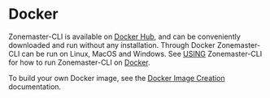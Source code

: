 # Docker

Zonemaster-CLI is available on [Docker Hub], and can be conveniently downloaded
and run without any installation. Through Docker Zonemaster-CLI can be run on
Linux, MacOS and Windows. See [USING] Zonemaster-CLI for how to run
Zonemaster-CLI on [Docker].

To build your own Docker image, see the [Docker Image Creation] documentation.

[Docker Hub]:                          https://hub.docker.com/u/zonemaster
[Docker Image Creation]:               https://github.com/zonemaster/zonemaster/blob/master/docs/internal/maintenance/ReleaseProcess-create-docker-image.md
[Docker]:                              https://www.docker.com/get-started/
[USING]:                               ../using/cli.md
